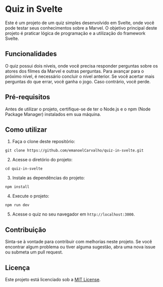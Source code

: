 
# Quiz in Svelte

Este é um projeto de um quiz simples desenvolvido em Svelte, onde você pode testar seus conhecimentos sobre a Marvel. O objetivo principal deste projeto é praticar lógica de programação e a utilização do framework Svelte.

## Funcionalidades

O quiz possui dois níveis, onde você precisa responder perguntas sobre os atores dos filmes da Marvel e outras perguntas. Para avançar para o próximo nível, é necessário concluir o nível anterior. Se você acertar mais perguntas do que errar, você ganha o jogo. Caso contrário, você perde.

## Pré-requisitos

Antes de utilizar o projeto, certifique-se de ter o Node.js e o npm (Node Package Manager) instalados em sua máquina.

## Como utilizar

1. Faça o clone deste repositório:

```
git clone https://github.com/emanoelCarvalho/quiz-in-svelte.git
```

2. Acesse o diretório do projeto:

```
cd quiz-in-svelte
```

3. Instale as dependências do projeto:

```
npm install
```

4. Execute o projeto:

```
npm run dev
```

5. Acesse o quiz no seu navegador em `http://localhost:3000`.

## Contribuição

Sinta-se à vontade para contribuir com melhorias neste projeto. Se você encontrar algum problema ou tiver alguma sugestão, abra uma nova issue ou submeta um pull request.

## Licença

Este projeto está licenciado sob a [MIT License](LICENSE).
